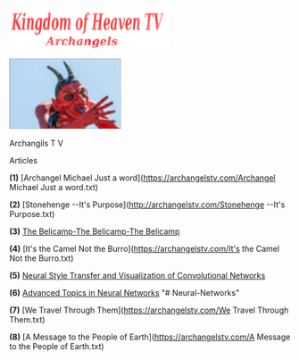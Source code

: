 
![](images/logo_main.png)

![](images/belicamp.jpg)

Archangils  T V

Articles

**(1)** [Archangel Michael Just a word](https://archangelstv.com/Archangel Michael Just a word.txt)

**(2)** [Stonehenge --It's Purpose](http://archangelstv.com/Stonehenge --It's Purpose.txt)

**(3)** [The Belicamp-The Belicamp-The Belicamp](https://http://archangelstv.com/Belicamp.rif)

**(4)** [It's the Camel Not the Burro](https://archangelstv.com/It's the Camel Not the Burro.txt)

**(5)** [Neural Style Transfer and Visualization of Convolutional Networks](https://towardsdatascience.com/neural-style-transfer-and-visualization-of-convolutional-networks-7362f6cf4b9b)

**(6)** [Advanced Topics in Neural Networks](https://towardsdatascience.com/advanced-topics-in-neural-networks-f27fbcc638ae)
"# Neural-Networks" 
  
**(7)** [We Travel Through Them](https://archangelstv.com/We Travel Through Them.txt)

**(8)** [A Message to the People of Earth](https://archangelstv.com/A Message to the People of Earth.txt)








